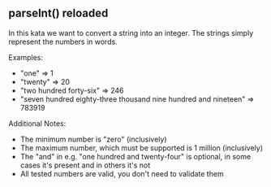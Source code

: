 ## parseInt() reloaded

In this kata we want to convert a string into an integer. The strings simply represent the numbers in words.

Examples:

- "one" => 1
- "twenty" => 20
- "two hundred forty-six" => 246
- "seven hundred eighty-three thousand nine hundred and nineteen" => 783919

Additional Notes:

- The minimum number is "zero" (inclusively)
- The maximum number, which must be supported is 1 million (inclusively)
- The "and" in e.g. "one hundred and twenty-four" is optional, in some cases it's present and in others it's not
- All tested numbers are valid, you don't need to validate them
